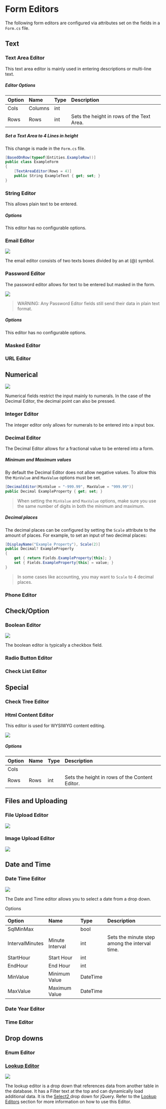 # Form Editors

The following form editors are configured via attributes set on the fields in a `Form.cs` file.

## Text

### Text Area Editor

This text area editor is mainly used in entering descriptions or multi-line text.

##### Editor Options

| Option | Name | Type | Description |
| :--- | :--- | :--- | :--- |
| Cols | Columns | int |  |
| Rows | Rows | int | Sets the height in rows of the Text Area. |

##### Set a Text Area to 4 Lines in height

This change is made in the `Form.cs` file.

```csharp
[BasedOnRow(typeof(Entities.ExampleRow))]
public class ExampleForm
{
    [TextAreaEditor(Rows = 4)]
    public String ExampleText { get; set; }
}
```

### String Editor

This allows plain text to be entered.

##### Options

This editor has no configurable options.

### Email Editor

![](/assets/email.png)

The email editor consists of two texts boxes divided by an at \(@\) symbol.

### Password Editor

The password editor allows for text to be entered but masked in the form. 

![](/assets/passwordeditor.png)

> WARNING: Any Password Editor fields still send their data in plain text format.

##### Options

This editor has no configurable options.

### Masked Editor

### URL Editor

### 

## Numerical

![](/assets/decint.png)

Numerical fields restrict the input mainly to numerals. In the case of the Decimal Editor, the decimal point can also be pressed.

### Integer Editor

The integer editor only allows for numerals to be entered into a input box.

### Decimal Editor

The Decimal Editor allows for a fractional value to be entered into a form.

##### Minimum and Maximum values

By default the Decimal Editor does not allow negative values. To allow this the `MinValue` and `MaxValue` options must be set.

```csharp
[DecimalEditor(MinValue = "-999.99", MaxValue = "999.99")]
public Decimal ExampleProperty { get; set; }
```

> When setting the `MinValue` and `MaxValue` options, make sure you use the same number of digits in both the minimum and maximum.

##### Decimal places

The decimal places can be configured by setting the `Scale` attribute to the amount of places. For example, to set an input of two decimal places:

```csharp
[DisplayName("Example Property"), Scale(2)]
public Decimal? ExampleProperty
{
    get { return Fields.ExampleProperty[this]; }
    set { Fields.ExampleProperty[this] = value; }
}
```

> In some cases like accounting, you may want to `Scale` to 4 decimal places.

### Phone Editor

## Check/Option

### Boolean Editor

![](/assets/bool.png)

The boolean editor is typically a checkbox field.

### Radio Button Editor

### Check List Editor

## Special

### Check Tree Editor

### Html Content Editor

This editor is used for WYSIWYG content editing.

![](/assets/htmlcontent.png)

##### Options

| Option | Name | Type | Description |
| :--- | :--- | :--- | :--- |
| Cols |  |  |  |
| Rows | Rows | int | Sets the height in rows of the Content Editor. |

## Files and Uploading

### File Upload Editor

![](/assets/fileupload.png)

### Image Upload Editor

![](/assets/filesel.png)

## Date and Time

### Date Time Editor

![](/assets/date.png)

The Date and Time editor allows you to select a date from a drop down.

Options

| Option | Name | Type | Description |
| :--- | :--- | :--- | :--- |
| SqlMinMax |  | bool |  |
| IntervalMinutes | Minute Interval | int | Sets the minute step among the interval time. |
| StartHour | Start Hour | int |  |
| EndHour | End Hour | int |  |
| MinValue | Minimum Value | DateTime |  |
| MaxValue | Maximum Value | DateTime |  |

### Date Year Editor

### Time Editor

## Drop downs

### Enum Editor

### [Lookup Editor](/forms/editors/lookup-editors.md)

![](/assets/lookup.png)

The lookup editor is a drop down that references data from another table in the database. It has a Filter text at the top and can dynamically load additional data. It is the [Select2 ](http://select2.github.io/select2/)drop down for jQuery. Refer to the [Lookup Editors](/lookup-editors.md) section for more information on how to use this Editor.

### 

### 



